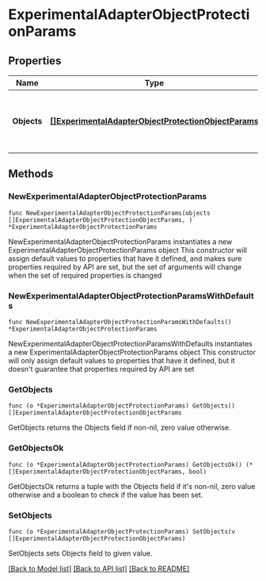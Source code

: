 # ExperimentalAdapterObjectProtectionParams

## Properties

Name | Type | Description | Notes
------------ | ------------- | ------------- | -------------
**Objects** | [**[]ExperimentalAdapterObjectProtectionObjectParams**](ExperimentalAdapterObjectProtectionObjectParams.md) | Specifies the objects to be included in the Object Protection. | 

## Methods

### NewExperimentalAdapterObjectProtectionParams

`func NewExperimentalAdapterObjectProtectionParams(objects []ExperimentalAdapterObjectProtectionObjectParams, ) *ExperimentalAdapterObjectProtectionParams`

NewExperimentalAdapterObjectProtectionParams instantiates a new ExperimentalAdapterObjectProtectionParams object
This constructor will assign default values to properties that have it defined,
and makes sure properties required by API are set, but the set of arguments
will change when the set of required properties is changed

### NewExperimentalAdapterObjectProtectionParamsWithDefaults

`func NewExperimentalAdapterObjectProtectionParamsWithDefaults() *ExperimentalAdapterObjectProtectionParams`

NewExperimentalAdapterObjectProtectionParamsWithDefaults instantiates a new ExperimentalAdapterObjectProtectionParams object
This constructor will only assign default values to properties that have it defined,
but it doesn't guarantee that properties required by API are set

### GetObjects

`func (o *ExperimentalAdapterObjectProtectionParams) GetObjects() []ExperimentalAdapterObjectProtectionObjectParams`

GetObjects returns the Objects field if non-nil, zero value otherwise.

### GetObjectsOk

`func (o *ExperimentalAdapterObjectProtectionParams) GetObjectsOk() (*[]ExperimentalAdapterObjectProtectionObjectParams, bool)`

GetObjectsOk returns a tuple with the Objects field if it's non-nil, zero value otherwise
and a boolean to check if the value has been set.

### SetObjects

`func (o *ExperimentalAdapterObjectProtectionParams) SetObjects(v []ExperimentalAdapterObjectProtectionObjectParams)`

SetObjects sets Objects field to given value.



[[Back to Model list]](../README.md#documentation-for-models) [[Back to API list]](../README.md#documentation-for-api-endpoints) [[Back to README]](../README.md)



